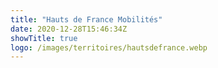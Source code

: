 ```yaml
---
title: "Hauts de France Mobilités"
date: 2020-12-28T15:46:34Z
showTitle: true
logo: /images/territoires/hautsdefrance.webp
---
```

